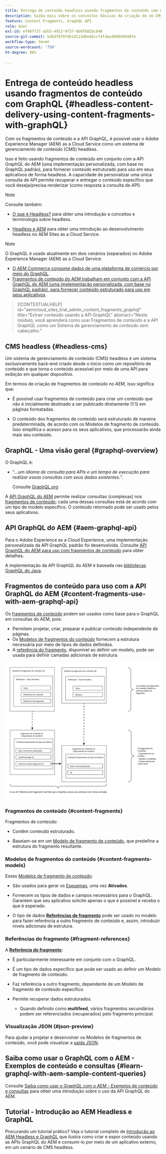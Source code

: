 ```yaml
---
title: Entrega de conteúdo headless usando fragmentos de conteúdo com GraphQL
description: Saiba mais sobre os conceitos básicos da criação de um CMS headless no AEM usando fragmentos de conteúdo com GraphQL para entrega de conteúdo headless.
feature: Content Fragments, GraphQL API
role: User
exl-id: ef48f737-a5b3-4913-9f37-6b9f681bc048
source-git-commit: bdbd78f0fdb14113d0eddccf4faba499849d48fe
workflow-type: tm+mt
source-wordcount: '758'
ht-degree: 96%

---
```


# Entrega de conteúdo headless usando fragmentos de conteúdo com GraphQL {#headless-content-delivery-using-content-fragments-with-graphQL}

Com os fragmentos de conteúdo e a API GraphQL, é possível usar o Adobe Experience Manager (AEM) as a Cloud Service como um sistema de gerenciamento de conteúdo (CMS) headless.

Isso é feito usando fragmentos de conteúdo em conjunto com a API GraphQL do AEM (uma implementação personalizada, com base no GraphQL padrão), para fornecer conteúdo estruturado para uso em seus aplicativos de forma headless. A capacidade de personalizar uma única consulta de API permite recuperar e entregar o conteúdo específico que você deseja/precisa renderizar (como resposta à consulta de API).

>[!NOTE]
>
>Consulte também:
>
>* [O que é Headless?](/help/headless/what-is-headless.md) para obter uma introdução a conceitos e terminologia sobre headless.
>
>* [Headless e AEM](/help/headless/introduction.md) para obter uma introdução ao desenvolvimento headless no AEM Sites as a Cloud Service.


>[!NOTE]
>
>O GraphQL é usado atualmente em dois cenários (separados) no Adobe Experience Manager (AEM) as a Cloud Service:
>
>* [O AEM Commerce consome dados de uma plataforma de comércio por meio do GraphQL](/help/commerce-cloud/integrating/magento.md).
>* [Fragmentos de conteúdo do AEM trabalham em conjunto com a API GraphQL do AEM (uma implementação personalizada, com base no GraphQL padrão), para fornecer conteúdo estruturado para uso em seus aplicativos](/help/headless/graphql-api/content-fragments.md).


>[!CONTEXTUALHELP]
>id="aemcloud_sites_trial_admin_content_fragments_graphql"
>title="Extrair conteúdo usando a API GraphQL"
>abstract="Neste módulo, você aprenderá como usar Fragmentos de conteúdo e a API GraphQL como um Sistema de gerenciamento de conteúdo sem cabeçalho."

## CMS headless {#headless-cms}

Um sistema de gerenciamento de conteúdo (CMS) headless é um sistema exclusivamente back-end criado desde o início como um repositório de conteúdo e que torna o conteúdo acessível por meio de uma API para exibição em qualquer dispositivo.

Em termos de criação de fragmentos de conteúdo no AEM, isso significa que:

* É possível usar fragmentos de conteúdo para criar um conteúdo que não é inicialmente destinado a ser publicado diretamente (1:1) em páginas formatadas.

* O conteúdo dos fragmentos de conteúdo será estruturado de maneira predeterminada, de acordo com os Modelos de fragmento de conteúdo. Isso simplifica o acesso para os seus aplicativos, que processarão ainda mais seu conteúdo.

## GraphQL - Uma visão geral {#graphql-overview}

O GraphQL é:

* “*...um idioma de consulta para APIs e um tempo de execução para realizar essas consultas com seus dados existentes.*”.

   Consulte [GraphQL.org](https://graphql.org)

A [API GraphQL do AEM](#aem-graphql-api) permite realizar consultas (complexas) nos [fragmentos de conteúdo](/help/sites-cloud/administering/content-fragments/content-fragments.md); cada uma dessas consultas está de acordo com um tipo de modelo específico. O conteúdo retornado pode ser usado pelos seus aplicativos.

## API GraphQL do AEM {#aem-graphql-api}

Para o Adobe Experience as a Cloud Experience, uma implementação personalizada da API GraphQL padrão foi desenvolvida. Consulte [API GraphQL do AEM para uso com fragmentos de conteúdo](/help/headless/graphql-api/content-fragments.md) para obter detalhes.

A implementação da API GraphQL do AEM é baseada nas [bibliotecas GraphQL do Java](https://graphql.org/code/#java).

## Fragmentos de conteúdo para uso com a API GraphQL do AEM {#content-fragments-use-with-aem-graphql-api}

Os [fragmentos de conteúdo](#content-fragments) podem ser usados como base para o GraphQL em consultas do AEM, pois:

* Permitem projetar, criar, preparar e publicar conteúdo independente de páginas.
* Os [Modelos de fragmentos do conteúdo](#content-fragments-models) fornecem a estrutura necessária por meio de tipos de dados definidos.
* A [referência do fragmento](#fragment-references), disponível ao definir um modelo, pode ser usada para definir camadas adicionais de estrutura.

![Fragmentos de conteúdo para uso com GraphQL](assets/cfm-nested-01.png "Fragmentos de conteúdo para uso com GraphQL")

### Fragmentos de conteúdo {#content-fragments}

Fragmentos de conteúdo:

* Contêm conteúdo estruturado.

* Baseiam-se em um [Modelo de fragmento de conteúdo](#content-fragments-models), que predefine a estrutura do fragmento resultante.

### Modelos de fragmentos do conteúdo {#content-fragments-models}

Esses [Modelos de fragmento de conteúdo](/help/sites-cloud/administering/content-fragments/content-fragments-models.md):

* São usados para gerar os [Esquemas](https://graphql.org/learn/schema/), uma vez **Ativados**.

* Fornecem os tipos de dados e campos necessários para o GraphQL. Garantem que seu aplicativo solicite apenas o que é possível e receba o que é esperado.

* O tipo de dados **[Referências de fragmento](#fragment-references)** pode ser usado no modelo para fazer referência a outro fragmento de conteúdo e, assim, introduzir níveis adicionais de estrutura.

### Referências do fragmento {#fragment-references}

A **[Referência do fragmento](/help/sites-cloud/administering/content-fragments/content-fragments-models.md#fragment-reference-nested-fragments)**:

* É particularmente interessante em conjunto com o GraphQL.

* É um tipo de dados específico que pode ser usado ao definir um Modelo de fragmento de conteúdo.

* Faz referência a outro fragmento, dependente de um Modelo de fragmento de conteúdo específico.

* Permite recuperar dados estruturados.

   * Quando definido como **multifeed**, vários fragmentos secundários podem ser referenciados (recuperados) pelo fragmento principal.

### Visualização JSON {#json-preview}

Para ajudar a projetar e desenvolver os Modelos de fragmentos de conteúdo, você pode visualizar a [saída JSON](/help/sites-cloud/administering/content-fragments/content-fragments-json-preview.md).

## Saiba como usar o GraphQL com o AEM - Exemplos de conteúdo e consultas {#learn-graphql-with-aem-sample-content-queries}

Consulte [Saiba como usar o GraphQL com o AEM - Exemplos de conteúdo e consultas](/help/headless/graphql-api/sample-queries.md) para obter uma introdução sobre o uso da API GraphQL do AEM.

## Tutorial - Introdução ao AEM Headless e GraphQL

Procurando um tutorial prático? Veja o tutorial completo de [Introdução ao AEM Headless e GraphQL](https://experienceleague.adobe.com/docs/experience-manager-learn/getting-started-with-aem-headless/graphql/overview.html?lang=pt-BR) que ilustra como criar e expor conteúdo usando as APIs GraphQL do AEM e consumi-lo por meio de um aplicativo externo, em um cenário de CMS headless.
